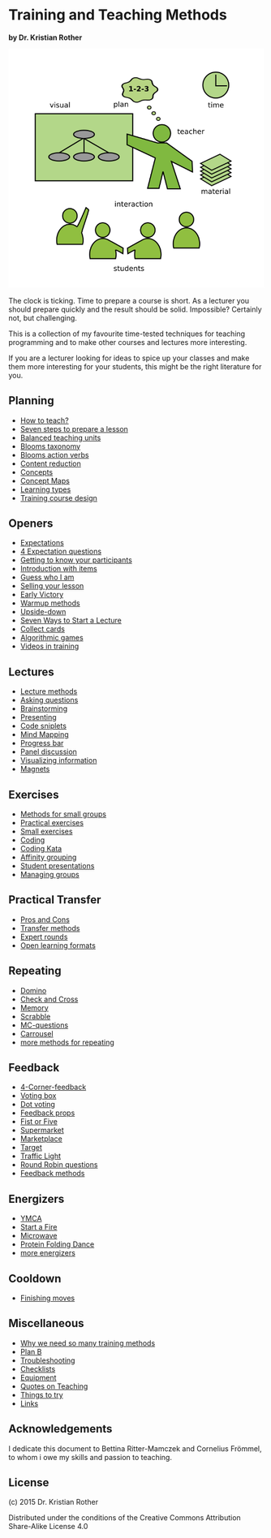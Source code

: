 
# Training and Teaching Methods

**by Dr. Kristian Rother**

![](images/teaching.png)

The clock is ticking. Time to prepare a course is short. As a lecturer you should prepare quickly and the result should be solid. Impossible? Certainly not, but challenging.

This is a collection of my favourite time-tested techniques for teaching programming and to make other courses and lectures more interesting.

If you are a lecturer looking for ideas to spice up your classes and make them more interesting for your students, this might be the right literature for you. 

## Planning

* [How to teach?](planning/how_to_teach.md)
* [Seven steps to prepare a lesson](planning/seven_steps.md)
* [Balanced teaching units](planning/balanced_lessons.md)
* [Blooms taxonomy](planning/blooms_taxonomy.md)
* [Blooms action verbs](planning/blooms_action_verbs.md)
* [Content reduction](planning/content_reduction.md)
* [Concepts](planning/concepts.md)
* [Concept Maps](planning/concept-maps.md)
* [Learning types](planning/learning_types.md)
* [Training course design](planning/training_course_design.md)

## Openers

* [Expectations](openers/collect_and_review_expectations.md)
* [4 Expectation questions](openers/4expectations.md)
* [Getting to know your participants](openers/getting_to_know.md)
* [Introduction with items](openers/prop_intro.md)
* [Guess who I am](openers/guess_who_i_am.md)
* [Selling your lesson](openers/selling_your_lesson.md)
* [Early Victory](openers/early_victory.md)
* [Warmup methods](openers/warmup.md)
* [Upside-down](openers/upside_down.md)
* [Seven Ways to Start a Lecture](openers/seven_ways_to_start.md)
* [Collect cards](openers/collect_cards_to_open_your_lesson.md)
* [Algorithmic games](openers/algorithmic_games.md)
* [Videos in training](openers/videos_in_training.md)

## Lectures

* [Lecture methods](lectures/lectures.md)
* [Asking questions](lectures/questions.md)
* [Brainstorming](lectures/brainstorming.md)
* [Presenting](lectures/presenting.md)
* [Code sniplets](lectures/code_sniplets.md)
* [Mind Mapping](lectures/mind_mapping.md)
* [Progress bar](lectures/progress_bar.md)
* [Panel discussion](lectures/panel_discussions.md)
* [Visualizing information](lectures/visuals.md)
* [Magnets](lectures/magnets.md)

## Exercises

* [Methods for small groups](lectures/small_groups.md)
* [Practical exercises](lectures/practical_exercises.md)
* [Small exercises](lectures/exercises.md)
* [Coding](lectures/coding.md)
* [Coding Kata](lectures/coding_kata.md)
* [Affinity grouping](lectures/affinity_grouping.md)
* [Student presentations](lectures/student_presentations.md)
* [Managing groups](lectures/managing_groups.md)

## Practical Transfer

* [Pros and Cons](transfer/pros_and_cons.md)
* [Transfer methods](transfer/transfer.md)
* [Expert rounds](transfer/experts.md)
* [Open learning formats](transfer/open_learning.md)

## Repeating

* [Domino](repeat/domino.md)
* [Check and Cross](repeat/check_and_cross.md)
* [Memory](repeat/memory.md)
* [Scrabble](repeat/scrabble.md)
* [MC-questions](repeat/mc_questions.md)
* [Carrousel](repeat/carrousel.md)
* [more methods for repeating](repeat/repeat.md)

## Feedback

* [4-Corner-feedback](feedback/four-corner-feedback.md)
* [Voting box](feedback/collect-feedback-voting-box.md)
* [Dot voting](feedback/dot-voting.md)
* [Feedback props](feedback/feedback_props.md)
* [Fist or Five](feedback/fist_or_five.md)
* [Supermarket](feedback/supermarket.md)
* [Marketplace](feedback/marketplace.md)
* [Target](feedback/target_feedback.md)
* [Traffic Light](feedback/traffic_light_feedback.md)
* [Round Robin questions](feedback/blitzlicht_extra.md)
* [Feedback methods](feedback/feedback_methods.md)

## Energizers

* [YMCA](energizers/ymca.md)
* [Start a Fire](energizers/start_fire.md)
* [Microwave](energizers/microwave.md)
* [Protein Folding Dance](energizers/protein_dance.md)
* [more energizers](energizers/energizers.md)

## Cooldown

* [Finishing moves](energizers/finishing_moves.md)

## Miscellaneous

* [Why we need so many training methods](misc/why_methods.md)
* [Plan B](misc/plan_b.md)
* [Troubleshooting](misc/troubleshooting.md)
* [Checklists](misc/checklists.md)
* [Equipment](misc/equipment.md)
* [Quotes on Teaching](misc/quotes_teaching.md)
* [Things to try](misc/things_to_try.md)
* [Links](misc/links.md)

## Acknowledgements

I dedicate this document to Bettina Ritter-Mamczek and Cornelius Frömmel, to whom i owe my skills and passion to teaching.

## License

(c) 2015 Dr. Kristian Rother

Distributed under the conditions of the Creative Commons Attribution Share-Alike License 4.0
